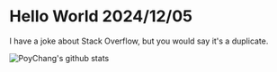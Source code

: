 # Hello World 2024/12/05

I have a joke about Stack Overflow, but you would say it's a duplicate.

![PoyChang's github stats](https://github-readme-stats.vercel.app/api?username=poychang&show_icons=true&theme=dracula)
